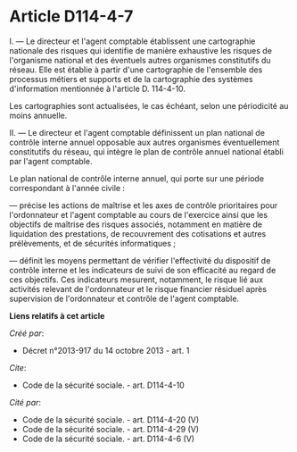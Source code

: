 # Article D114-4-7

I. ― Le directeur et l'agent comptable établissent une cartographie nationale des risques qui identifie de manière exhaustive
les risques de l'organisme national et des éventuels autres organismes constitutifs du réseau. Elle est établie à partir
d'une cartographie de l'ensemble des processus métiers et supports et de la cartographie des systèmes d'information
mentionnée à l'article D. 114-4-10. 

Les cartographies sont actualisées, le cas échéant, selon une périodicité au moins annuelle. 

II. ― Le directeur et l'agent comptable définissent un plan national de contrôle interne annuel opposable aux autres
organismes éventuellement constitutifs du réseau, qui intègre le plan de contrôle annuel national établi par l'agent
comptable. 

Le plan national de contrôle interne annuel, qui porte sur une période correspondant à l'année civile : 

― précise les actions de maîtrise et les axes de contrôle prioritaires pour l'ordonnateur et l'agent comptable au cours de
l'exercice ainsi que les objectifs de maîtrise des risques associés, notamment en matière de liquidation des prestations, de
recouvrement des cotisations et autres prélèvements, et de sécurités informatiques ; 

― définit les moyens permettant de vérifier l'effectivité du dispositif de contrôle interne et les indicateurs de suivi de
son efficacité au regard de ces objectifs. Ces indicateurs mesurent, notamment, le risque lié aux activités relevant de
l'ordonnateur et le risque financier résiduel après supervision de l'ordonnateur et contrôle de l'agent comptable.

**Liens relatifs à cet article**

_Créé par_:

  - Décret n°2013-917 du 14 octobre 2013 - art. 1

_Cite_:

  - Code de la sécurité sociale. - art. D114-4-10

_Cité par_:

  - Code de la sécurité sociale. - art. D114-4-20 (V)
  - Code de la sécurité sociale. - art. D114-4-29 (V)
  - Code de la sécurité sociale. - art. D114-4-6 (V)
